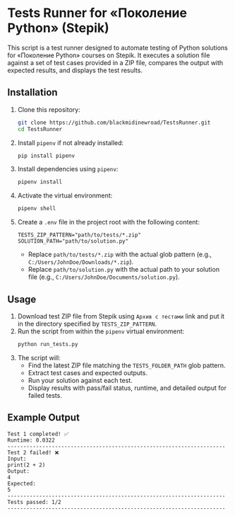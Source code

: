 # Tests Runner for «Поколение Python» (Stepik)

This script is a test runner designed to automate testing of Python solutions for «Поколение Python» courses on Stepik. It executes a solution file against a set of test cases provided in a ZIP file, compares the output with expected results, and displays the test results.

## Installation
1. Clone this repository:
   ```bash
   git clone https://github.com/blackmidinewroad/TestsRunner.git
   cd TestsRunner
   ```
2. Install `pipenv` if not already installed:
   ```bash
   pip install pipenv
   ```
3. Install dependencies using `pipenv`:
   ```bash
   pipenv install
   ```
4. Activate the virtual environment:
   ```bash
   pipenv shell
   ```
5. Create a `.env` file in the project root with the following content:
   ```env
   TESTS_ZIP_PATTERN="path/to/tests/*.zip"
   SOLUTION_PATH="path/to/solution.py"
   ```
   - Replace `path/to/tests/*.zip` with the actual glob pattern (e.g., `C:/Users/JohnDoe/Downloads/*.zip`).
   - Replace `path/to/solution.py` with the actual path to your solution file (e.g., `C:/Users/JohnDoe/Documents/solution.py`).

## Usage
1. Download test ZIP file from Stepik using `Архив с тестами` link and put it in the directory specified by `TESTS_ZIP_PATTERN`.
2. Run the script from within the `pipenv` virtual environment:
   ```bash
   python run_tests.py
   ```
3. The script will:
   - Find the latest ZIP file matching the `TESTS_FOLDER_PATH` glob pattern.
   - Extract test cases and expected outputs.
   - Run your solution against each test.
   - Display results with pass/fail status, runtime, and detailed output for failed tests.

## Example Output
```
Test 1 completed! ✅
Runtime: 0.0322
---------------------------------------------------------------------
Test 2 failed! ❌
Input:
print(2 + 2)
Output:
4
Expected:
5
---------------------------------------------------------------------
Tests passed: 1/2
---------------------------------------------------------------------
```